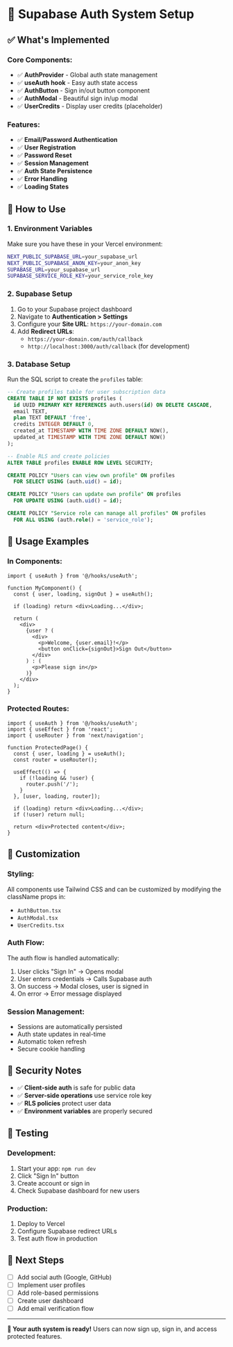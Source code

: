 # 🔐 Supabase Auth System Setup

## ✅ What's Implemented

### **Core Components:**
- ✅ **AuthProvider** - Global auth state management
- ✅ **useAuth hook** - Easy auth state access
- ✅ **AuthButton** - Sign in/out button component
- ✅ **AuthModal** - Beautiful sign in/up modal
- ✅ **UserCredits** - Display user credits (placeholder)

### **Features:**
- ✅ **Email/Password Authentication**
- ✅ **User Registration**
- ✅ **Password Reset**
- ✅ **Session Management**
- ✅ **Auth State Persistence**
- ✅ **Error Handling**
- ✅ **Loading States**

## 🚀 How to Use

### **1. Environment Variables**
Make sure you have these in your Vercel environment:

```bash
NEXT_PUBLIC_SUPABASE_URL=your_supabase_url
NEXT_PUBLIC_SUPABASE_ANON_KEY=your_anon_key
SUPABASE_URL=your_supabase_url
SUPABASE_SERVICE_ROLE_KEY=your_service_role_key
```

### **2. Supabase Setup**
1. Go to your Supabase project dashboard
2. Navigate to **Authentication > Settings**
3. Configure your **Site URL**: `https://your-domain.com`
4. Add **Redirect URLs**: 
   - `https://your-domain.com/auth/callback`
   - `http://localhost:3000/auth/callback` (for development)

### **3. Database Setup**
Run the SQL script to create the `profiles` table:

```sql
-- Create profiles table for user subscription data
CREATE TABLE IF NOT EXISTS profiles (
  id UUID PRIMARY KEY REFERENCES auth.users(id) ON DELETE CASCADE,
  email TEXT,
  plan TEXT DEFAULT 'free',
  credits INTEGER DEFAULT 0,
  created_at TIMESTAMP WITH TIME ZONE DEFAULT NOW(),
  updated_at TIMESTAMP WITH TIME ZONE DEFAULT NOW()
);

-- Enable RLS and create policies
ALTER TABLE profiles ENABLE ROW LEVEL SECURITY;

CREATE POLICY "Users can view own profile" ON profiles
  FOR SELECT USING (auth.uid() = id);

CREATE POLICY "Users can update own profile" ON profiles
  FOR UPDATE USING (auth.uid() = id);

CREATE POLICY "Service role can manage all profiles" ON profiles
  FOR ALL USING (auth.role() = 'service_role');
```

## 🎯 Usage Examples

### **In Components:**
```tsx
import { useAuth } from '@/hooks/useAuth';

function MyComponent() {
  const { user, loading, signOut } = useAuth();
  
  if (loading) return <div>Loading...</div>;
  
  return (
    <div>
      {user ? (
        <div>
          <p>Welcome, {user.email}!</p>
          <button onClick={signOut}>Sign Out</button>
        </div>
      ) : (
        <p>Please sign in</p>
      )}
    </div>
  );
}
```

### **Protected Routes:**
```tsx
import { useAuth } from '@/hooks/useAuth';
import { useEffect } from 'react';
import { useRouter } from 'next/navigation';

function ProtectedPage() {
  const { user, loading } = useAuth();
  const router = useRouter();
  
  useEffect(() => {
    if (!loading && !user) {
      router.push('/');
    }
  }, [user, loading, router]);
  
  if (loading) return <div>Loading...</div>;
  if (!user) return null;
  
  return <div>Protected content</div>;
}
```

## 🔧 Customization

### **Styling:**
All components use Tailwind CSS and can be customized by modifying the className props in:
- `AuthButton.tsx`
- `AuthModal.tsx`
- `UserCredits.tsx`

### **Auth Flow:**
The auth flow is handled automatically:
1. User clicks "Sign In" → Opens modal
2. User enters credentials → Calls Supabase auth
3. On success → Modal closes, user is signed in
4. On error → Error message displayed

### **Session Management:**
- Sessions are automatically persisted
- Auth state updates in real-time
- Automatic token refresh
- Secure cookie handling

## 🚨 Security Notes

- ✅ **Client-side auth** is safe for public data
- ✅ **Server-side operations** use service role key
- ✅ **RLS policies** protect user data
- ✅ **Environment variables** are properly secured

## 🧪 Testing

### **Development:**
1. Start your app: `npm run dev`
2. Click "Sign In" button
3. Create account or sign in
4. Check Supabase dashboard for new users

### **Production:**
1. Deploy to Vercel
2. Configure Supabase redirect URLs
3. Test auth flow in production

## 🔄 Next Steps

- [ ] Add social auth (Google, GitHub)
- [ ] Implement user profiles
- [ ] Add role-based permissions
- [ ] Create user dashboard
- [ ] Add email verification flow

---

**🎉 Your auth system is ready!** Users can now sign up, sign in, and access protected features.
